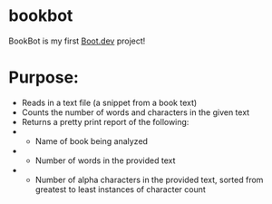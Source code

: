 # bookbot

BookBot is my first [Boot.dev](https://www.boot.dev) project!

# Purpose:
- Reads in a text file (a snippet from a book text)
- Counts the number of words and characters in the given text
- Returns a pretty print report of the following:
- - Name of book being analyzed
- - Number of words in the provided text
- - Number of alpha characters in the provided text, sorted from greatest to least instances of character count